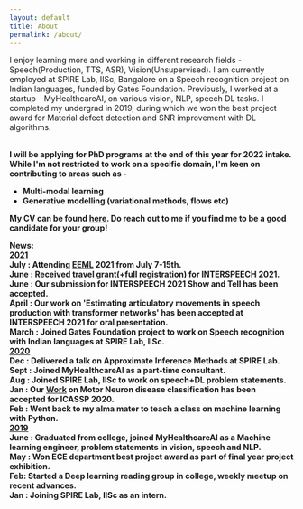 ```yaml
---
layout: default
title: About
permalink: /about/
---
```

I enjoy learning more and working in different research fields - Speech(Production, TTS, ASR), Vision(Unsupervised). I am currently employed at SPIRE Lab, IISc, Bangalore on a Speech recognition project on Indian languages, funded by Gates Foundation. Previously, I worked at a startup - MyHealthcareAI, on various vision, NLP, speech DL tasks. I completed my undergrad in 2019, during which we won the best project award for Material defect detection and SNR improvement with DL algorithms.
<br><br>

<b>I will be applying for PhD programs at the end of this year for 2022 intake. While I'm not restricted to work on a specific domain, I'm keen on contributing to areas such as -
<ul>
<li>Multi-modal learning</li>
<li>Generative modelling (variational methods, flows etc)</li>
</ul>
<b>My CV can be found <a href='https://drive.google.com/file/d/1jrQOaOyrq6iGORtKxS5levY2qR-y7vtt/view?usp=sharing'><u>here</u></a>. Do reach out to me if you find me to be a good candidate for your group!</b>


<b>News:</b><br>
<b><u>2021</u></b><br>
<b>July :</b> Attending <a href='https://www.eeml.eu/'>EEML</a> 2021 from July 7-15th.<br>
<b>June :</b> Received travel grant(+full registration) for INTERSPEECH 2021.<br>
<b>June :</b> Our submission for INTERSPEECH 2021 Show and Tell has been accepted.<br>
<b>April :</b> Our work on 'Estimating articulatory movements in speech production with transformer
networks' has been accepted at INTERSPEECH 2021 for oral presentation.<br>
<b>March :</b> Joined Gates Foundation project to work on Speech recognition with Indian languages at SPIRE Lab, IISc.<br>
<b><u>2020</u></b><br>
<b>Dec :</b> Delivered a talk on Approximate Inference Methods at SPIRE Lab.<br>
<b>Sept :</b> Joined MyHealthcareAI as a part-time consultant.<br>
<b>Aug :</b> Joined SPIRE Lab, IISc to work on speech+DL problem statements.<br>
<b>Jan :</b> Our <a href='https://ieeexplore.ieee.org/document/9053682'>Work</a> on Motor Neuron disease classification has been accepted for ICASSP 2020.<br>
<b>Feb :</b> Went back to my alma mater to teach a class on machine learning with Python. <br>
<b><u>2019</u></b><br>
<b>June :</b> Graduated from college, joined MyHealthcareAI as a Machine learning engineer, problem statements in vision, speech and NLP.<br>
<b>May :</b> Won ECE department best project award as part of final year project exhibition.<br>
<b>Feb: </b> Started a Deep learning reading group in college, weekly meetup on recent advances.<br>
<b>Jan :</b> Joining SPIRE Lab, IISc as an intern.                                      
